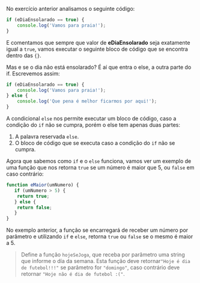 No exercício anterior analisamos o seguinte código:

```javascript
if (eDiaEnsolarado == true) {
	console.log('Vamos para praia!');
}
```

E comentamos que sempre que valor de **eDiaEnsolarado** seja exatamente igual a `true`, vamos executar o seguinte bloco de código que se encontra dentro das `{}`.

Mas e se o dia não está ensolarado? É aí que entra o else, a outra parte do if. Escrevemos assim:

```javascript
if (eDiaEnsolarado == true) {
	console.log('Vamos para praia!');
} else {
	console.log('Que pena é melhor ficarmos por aqui!');
}
```

A condicional `else` nos permite executar um bloco de código, caso a condição do `if` não se cumpra, porém o else tem apenas duas partes:

1. A palavra reservada `else`.
2. O bloco de código que se executa caso a condição do `if` não se cumpra.

Agora que sabemos como `if` e o `else` funciona, vamos ver um exemplo de uma função que nos retorna `true` se um número é maior que 5, ou `false` em caso contrário:

```javascript
function eMaior(umNumero) {
   if (umNumero > 5) {
 	return true;
   } else {
 	return false;
   }
}
```

No exemplo anterior, a função se encarregará de receber um número por parâmetro e utilizando `if` e `else`, retorna `true` ou `false` se o mesmo é maior a 5.

> Define a função `hojeSeJoga`, que receba por parâmetro uma string que informe o día da semana. Esta função deve retornar`"Hoje é dia de futebol!!!"` se parâmetro for `"domingo"`, caso contrário deve retornar `"Hoje não é dia de futebol :("`.
